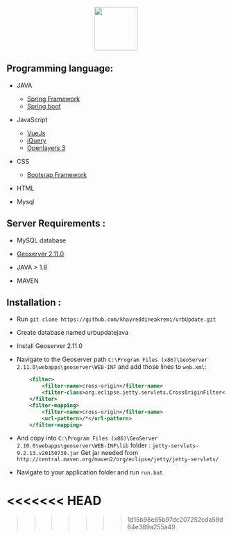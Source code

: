 <p align="center"><img width=100 src="https://urbupdate.herokuapp.com/images/logo.png"></p>

## Programming language:

  - JAVA 
    - <a href="https://projects.spring.io/spring-framework/">Spring Framework </a>
    - <a href="https://projects.spring.io/spring-boot/">Spring boot</a>

  - JavaScript 
    - <a href="https://vuejs.org/">VueJs</a>
    - <a href="jQuery">jQuery</a>
    - <a href="https://openlayers.org/">Openlayers 3</a>

  - CSS 
    - <a href="https://getbootstrap.com/">Bootsrap Framework</a>

  - HTML

  - Mysql

## Server Requirements :

  - MySQL database

  - <a href="https://geoserver.org/">Geoserver 2.11.0</a>

  - JAVA > 1.8

  - MAVEN

## Installation :

  - Run `git clone https://github.com/khayreddineakremi/urbUpdate.git`
  
  - Create database named urbupdatejava
  
  - Install Geoserver 2.11.0
  
  - Navigate to the Geoserver path `C:\Program Files (x86)\GeoServer 2.11.0\webapps\geoserver\WEB-INF` and add those lines to `web.xml`:
  
    ```xml
        <filter>
            <filter-name>cross-origin</filter-name>
            <filter-class>org.eclipse.jetty.servlets.CrossOriginFilter</filter-class>
        </filter>
        <filter-mapping>
            <filter-name>cross-origin</filter-name>
            <url-pattern>/*</url-pattern>
        </filter-mapping>
    ```
  - And copy into `C:\Program Files (x86)\GeoServer 2.10.0\webapps\geoserver\WEB-INF\lib` folder : `jetty-servlets-9.2.13.v20150730.jar`
    Get jar needed from `http://central.maven.org/maven2/org/eclipse/jetty/jetty-servlets/`
    
  - Navigate to your application folder and run `run.bat` 
        
<<<<<<< HEAD
=======

>>>>>>> 1d15b98e65b97dc207252cda58d64e389a255a49
